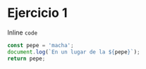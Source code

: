 # Ejercicio 1

Inline `code`

```js
const pepe = 'macha';
document.log(`En un lugar de la ${pepe}`);
return pepe;
```